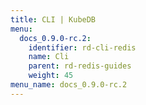 ```yaml
---
title: CLI | KubeDB
menu:
  docs_0.9.0-rc.2:
    identifier: rd-cli-redis
    name: Cli
    parent: rd-redis-guides
    weight: 45
menu_name: docs_0.9.0-rc.2
---
```

